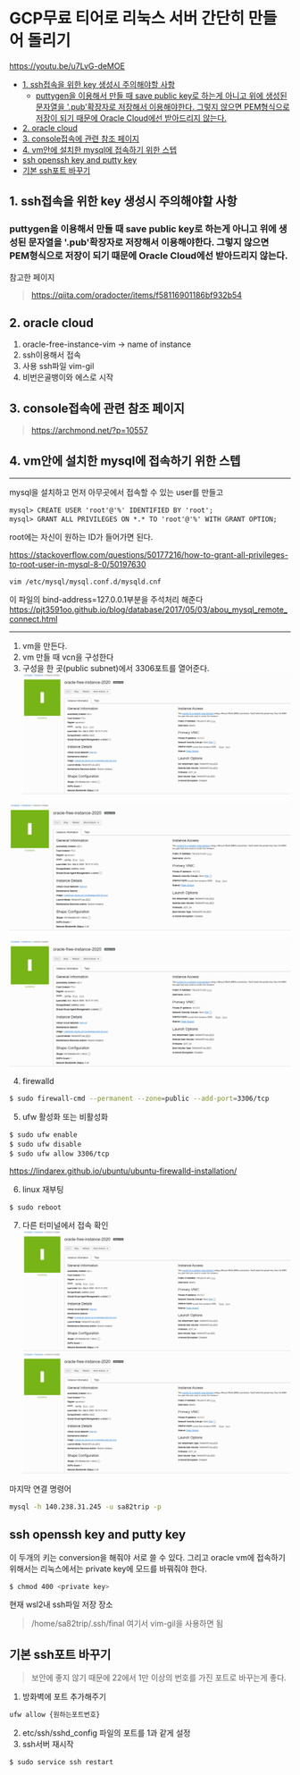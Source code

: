# GCP무료 티어로 리눅스 서버 간단히 만들어 돌리기

https://youtu.be/u7LvG-deMOE

<!-- vim-markdown-toc GFM -->

* [1. ssh접속을 위한 key 생성시 주의해야할 사항](#1-ssh접속을-위한-key-생성시-주의해야할-사항)
   * [puttygen을 이용해서 만들 때 save public key로 하는게 아니고 위에 생성된 문자열을 '.pub'확장자로 저장해서 이용해야한다. 그렇지 않으면 PEM형식으로 저장이 되기 때문에 Oracle Cloud에선 받아드리지 않는다.](#puttygen을-이용해서-만들-때-save-public-key로-하는게-아니고-위에-생성된-문자열을-pub확장자로-저장해서-이용해야한다-그렇지-않으면-pem형식으로-저장이-되기-때문에-oracle-cloud에선-받아드리지-않는다)
* [2. oracle cloud](#2-oracle-cloud)
* [3. console접속에 관련 참조 페이지](#3-console접속에-관련-참조-페이지)
* [4. vm안에 설치한 mysql에 접속하기 위한 스텝](#4-vm안에-설치한-mysql에-접속하기-위한-스텝)
* [ssh openssh key and putty key](#ssh-openssh-key-and-putty-key)
* [기본 ssh포트 바꾸기](#기본-ssh포트-바꾸기)

<!-- vim-markdown-toc -->

## 1. ssh접속을 위한 key 생성시 주의해야할 사항

### puttygen을 이용해서 만들 때 save public key로 하는게 아니고 위에 생성된 문자열을 '.pub'확장자로 저장해서 이용해야한다. 그렇지 않으면 PEM형식으로 저장이 되기 때문에 Oracle Cloud에선 받아드리지 않는다.

참고한 페이지

> https://qiita.com/oradocter/items/f58116901186bf932b54

## 2. oracle cloud

1. oracle-free-instance-vim -> name of instance
2. ssh이용해서 접속
3. 사용 ssh파일 vim-gil
4. 비번은골뱅이와 에스로 시작

## 3. console접속에 관련 참조 페이지

> https://archmond.net/?p=10557

## 4. vm안에 설치한 mysql에 접속하기 위한 스텝

---

mysql을 설치하고 먼저 아무곳에서 접속할 수 있는 user를 만들고

```mysql
mysql> CREATE USER 'root'@'%' IDENTIFIED BY 'root';
mysql> GRANT ALL PRIVILEGES ON *.* TO 'root'@'%' WITH GRANT OPTION;
```

root에는 자신이 원하는 ID가 들어가면 된다.

https://stackoverflow.com/questions/50177216/how-to-grant-all-privileges-to-root-user-in-mysql-8-0/50197630

```
vim /etc/mysql/mysql.conf.d/mysqld.cnf
```

이 파일의 bind-address=127.0.0.1부분을 주석처리 해준다
https://pjt3591oo.github.io/blog/database/2017/05/03/abou_mysql_remote_connect.html

---

1. vm을 만든다.
2. vm 만들 때 vcn을 구성한다
3. 구성을 한 곳(public subnet)에서 3306포트를 열어준다.
   ![image](post-img/cloud/92327421-ac9cba80-f094-11ea-8fb4-c6ba2a9ad715.png)

![image](post-img/cloud/92327421-ac9cba80-f094-11ea-8fb4-c6ba2a9ad715.png)

![image](post-img/cloud/92327421-ac9cba80-f094-11ea-8fb4-c6ba2a9ad715.png)

4. firewalld

```bash
$ sudo firewall-cmd --permanent --zone=public --add-port=3306/tcp
```

5.  ufw 활성화 또는 비활성화

```bash
$ sudo ufw enable
$ sudo ufw disable
$ sudo ufw allow 3306/tcp
```

https://lindarex.github.io/ubuntu/ubuntu-firewalld-installation/

6.  linux 재부팅

```
$ sudo reboot
```

7. 다른 터미널에서 접속 확인
   ![image](post-img/cloud/92327421-ac9cba80-f094-11ea-8fb4-c6ba2a9ad715.png)
   ![image](post-img/cloud/92327421-ac9cba80-f094-11ea-8fb4-c6ba2a9ad715.png)

마지막 연결 명령어

```bash
mysql -h 140.238.31.245 -u sa82trip -p
```

## ssh openssh key and putty key

이 두개의 키는 conversion을 해줘야 서로 쓸 수 있다.
그리고 oracle vm에 접속하기 위해서는 리눅스에서는 private key에 모드를 바꿔줘야 한다.

```bash
$ chmod 400 <private key>
```

현재 wsl2내 ssh파일 저장 장소

> /home/sa82trip/.ssh/final
> 여기서 vim-gil을 사용하면 됨

## 기본 ssh포트 바꾸기

> 보안에 좋지 않기 때문에 22에서 1만 이상의 번호를 가진 포트로 바꾸는게 좋다.

1. 방화벽에 포트 추가해주기

```bash
ufw allow {원하는포트번호}
```

2. etc/ssh/sshd_config 파일의 포트를 1과 같게 설정
3. ssh서버 재시작

```bash
$ sudo service ssh restart
```
